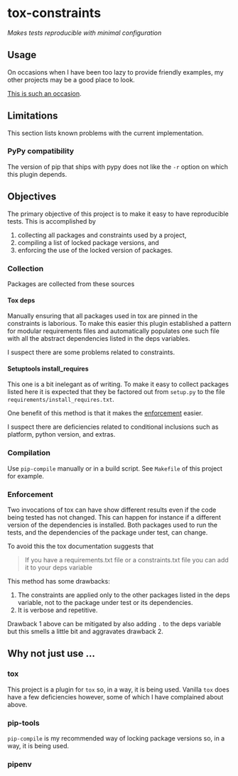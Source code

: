 # tox-constraints

*Makes tests reproducible with minimal configuration*


## Usage

On occasions when I have been too lazy to provide friendly examples, my other projects may be a good place to look.

[This is such an occasion](https://github.com/apljungquist/xfmt/commit/99341b58694e846dc009fca01cb6fb3d442fbe66).


## Limitations

This section lists known problems with the current implementation.

### PyPy compatibility

The version of pip that ships with pypy does not like the `-r` option on which this plugin depends.


## Objectives

The primary objective of this project is to make it easy to have reproducible tests.
This is accomplished by

1. collecting all packages and constraints used by a project,
2. compiling a list of locked package versions, and
3. enforcing the use of the locked version of packages.

### Collection

Packages are collected from these sources

#### Tox deps

Manually ensuring that all packages used in tox are pinned in the constraints is laborious.
To make this easier this plugin established a pattern for modular requirements files and automatically populates one such file with all the abstract dependencies listed in the deps variables.

I suspect there are some problems related to constraints.
<!--
As such the recommended method as of now is to introduce all constraints via files.
TODO: Implement and test lock/constraints overriding.
-->

#### Setuptools install_requires

This one is a bit inelegant as of writing.
To make it easy to collect packages listed here it is expected that they be factored out from `setup.py` to the file `requirements/install_requires.txt`.
<!--
TODO: Would `pyproject.toml` be easier to collect from?
-->

One benefit of this method is that it makes the [enforcement](#enforcement) easier.

I suspect there are deficiencies related to conditional inclusions such as platform, python version, and extras.

### Compilation

Use `pip-compile` manually or in a build script.
See `Makefile` of this project for example.

### Enforcement

Two invocations of tox can have show different results even if the code being tested has not changed.
This can happen for instance if a different version of the dependencies is installed.
Both packages used to run the tests, and the dependencies of the package under test, can change.

To avoid this the tox documentation suggests that

> If you have a requirements.txt file or a constraints.txt file you can add it to your deps variable

This method has some drawbacks:

1. The constraints are applied only to the other packages listed in the deps variable, not to the package under test or its dependencies.
2. It is verbose and repetitive.

Drawback 1 above can be mitigated by also adding `.` to the deps variable but this
smells a little bit and aggravates drawback 2.


## Why not just use ...

### tox

This project is a plugin for `tox` so, in a way, it is being used.
Vanilla `tox` does have a few deficiencies however, some of which I have complained about above.

### pip-tools

`pip-compile` is my recommended way of locking package versions so, in a way, it is being used.

### pipenv
<!--
I seem to remember pipenv being an all-or-nothing solution but I have not researched it specifically for this project.
TODO: Research what pipenv can do for the objectives of this project
-->
